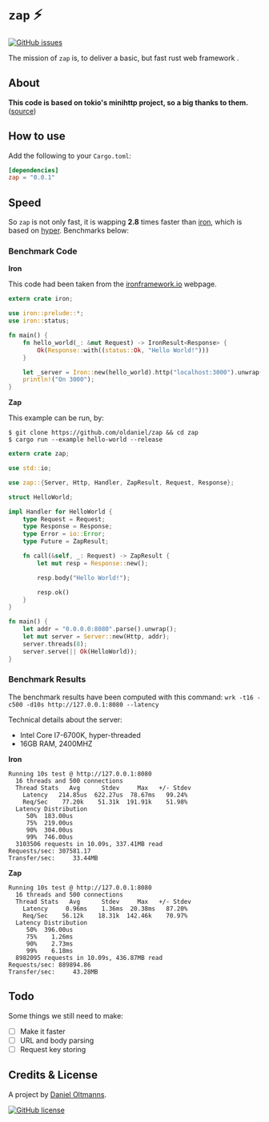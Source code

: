 # `zap` :zap:

[![GitHub issues](https://img.shields.io/github/issues/oldaniel/zap.svg)](https://github.com/oldaniel/zap/issues)

The mission of `zap` is, to deliver a basic, but fast rust web framework .

## About

**This code is based on tokio's minihttp project, so a big thanks to them.** ([source](https://github.com/tokio-rs/tokio-minihttp))

## How to use

Add the following to your `Cargo.toml`:
```toml
[dependencies]
zap = "0.0.1"
```

## Speed

So `zap` is not only fast, it is wapping **2.8** times faster than [iron](https://github.com/iron/iron), which is based on [hyper](https://github.com/hyperium/hyper). Benchmarks below:

### Benchmark Code

**Iron**

This code had been taken from the [ironframework.io](http://ironframework.io) webpage.

```rust
extern crate iron;

use iron::prelude::*;
use iron::status;

fn main() {
    fn hello_world(_: &mut Request) -> IronResult<Response> {
        Ok(Response::with((status::Ok, "Hello World!")))
    }

    let _server = Iron::new(hello_world).http("localhost:3000").unwrap();
    println!("On 3000");
}
```

**Zap**

This example can be run, by:

```
$ git clone https://github.com/oldaniel/zap && cd zap
$ cargo run --example hello-world --release
```

```rust
extern crate zap;

use std::io;

use zap::{Server, Http, Handler, ZapResult, Request, Response};

struct HelloWorld;

impl Handler for HelloWorld {
    type Request = Request;
    type Response = Response;
    type Error = io::Error;
    type Future = ZapResult;

    fn call(&self, _: Request) -> ZapResult {
        let mut resp = Response::new();

        resp.body("Hello World!");

        resp.ok()
    }
}

fn main() {
    let addr = "0.0.0.0:8080".parse().unwrap();
    let mut server = Server::new(Http, addr);
    server.threads(8);
    server.serve(|| Ok(HelloWorld));
}
```

### Benchmark Results

The benchmark results have been computed with this command: `wrk -t16 -c500 -d10s http://127.0.0.1:8080 --latency`

Technical details about the server:

- Intel Core I7-6700K, hyper-threaded
- 16GB RAM, 2400MHZ

**Iron**

```
Running 10s test @ http://127.0.0.1:8080
  16 threads and 500 connections
  Thread Stats   Avg      Stdev     Max   +/- Stdev
    Latency   214.85us  622.27us  78.67ms   99.24%
    Req/Sec    77.20k    51.31k  191.91k    51.98%
  Latency Distribution
     50%  183.00us
     75%  219.00us
     90%  304.00us
     99%  746.00us
  3103506 requests in 10.09s, 337.41MB read
Requests/sec: 307581.17
Transfer/sec:     33.44MB
```

**Zap**

```
Running 10s test @ http://127.0.0.1:8080
  16 threads and 500 connections
  Thread Stats   Avg      Stdev     Max   +/- Stdev
    Latency     0.96ms    1.36ms  20.38ms   87.20%
    Req/Sec    56.12k    18.31k  142.46k    70.97%
  Latency Distribution
     50%  396.00us
     75%    1.26ms
     90%    2.73ms
     99%    6.18ms
  8982095 requests in 10.09s, 436.87MB read
Requests/sec: 889894.86
Transfer/sec:     43.28MB
```

## Todo

Some things we still need to make:

- [ ] Make it faster
- [ ] URL and body parsing
- [ ] Request key storing

## Credits & License

A project by [Daniel Oltmanns](https://github.com/oldaniel).

[![GitHub license](https://img.shields.io/badge/license-MIT-blue.svg)](https://raw.githubusercontent.com/oltmannsdaniel/zap/master/LICENSE)
